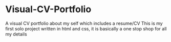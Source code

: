 # Visual-CV-Portfolio
A visual CV portfolio about my self which includes a resume/CV 
This is my first solo project written in html and css, it is basically a one stop shop for all my details
